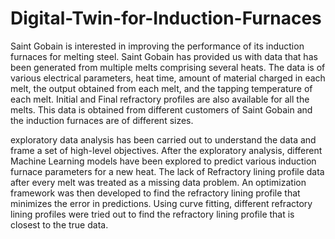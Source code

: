 # Digital-Twin-for-Induction-Furnaces
Saint Gobain is interested in improving the performance of its induction furnaces for melting steel. Saint Gobain has provided us with data that has been generated from multiple melts comprising several heats. The data is of various electrical parameters, heat time, amount of material charged in each melt, the output obtained from each melt, and the tapping temperature of each melt. Initial and Final refractory profiles are also available for all the melts. This data is obtained from different customers of Saint Gobain and the induction furnaces are of different sizes.

exploratory data analysis has been carried out to understand the data and frame a set of high-level objectives. After the exploratory analysis, different Machine Learning models have been explored to predict various induction furnace parameters for a new heat. The lack of Refractory lining profile data after every melt was treated as a missing data problem. An optimization framework was then developed to find the refractory lining profile that minimizes the error in predictions. Using curve fitting, different refractory lining profiles were tried out to find the refractory lining profile that is closest to the true data.
